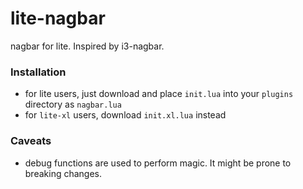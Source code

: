 # lite-nagbar
nagbar for lite. Inspired by i3-nagbar.

### Installation
- for lite users, just download and place `init.lua` into your `plugins` directory as `nagbar.lua`
- for `lite-xl` users, download `init.xl.lua` instead

### Caveats
- debug functions are used to perform magic. It might be prone to breaking changes.